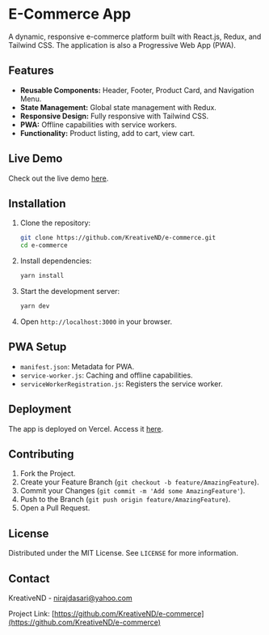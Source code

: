 # E-Commerce App

A dynamic, responsive e-commerce platform built with React.js, Redux, and Tailwind CSS. The application is also a Progressive Web App (PWA).

## Features

- **Reusable Components:** Header, Footer, Product Card, and Navigation Menu.
- **State Management:** Global state management with Redux.
- **Responsive Design:** Fully responsive with Tailwind CSS.
- **PWA:** Offline capabilities with service workers.
- **Functionality:** Product listing, add to cart, view cart.

## Live Demo

Check out the live demo [here](https://nd-commerce.vercel.app/).

## Installation

1. Clone the repository:
   ```sh
   git clone https://github.com/KreativeND/e-commerce.git
   cd e-commerce
   ```
2. Install dependencies:
   ```sh
   yarn install
   ```
3. Start the development server:
   ```sh
   yarn dev
   ```
4. Open `http://localhost:3000` in your browser.

## PWA Setup

- `manifest.json`: Metadata for PWA.
- `service-worker.js`: Caching and offline capabilities.
- `serviceWorkerRegistration.js`: Registers the service worker.

## Deployment

The app is deployed on Vercel. Access it [here](https://nd-commerce.vercel.app/).

## Contributing

1. Fork the Project.
2. Create your Feature Branch (`git checkout -b feature/AmazingFeature`).
3. Commit your Changes (`git commit -m 'Add some AmazingFeature'`).
4. Push to the Branch (`git push origin feature/AmazingFeature`).
5. Open a Pull Request.

## License

Distributed under the MIT License. See `LICENSE` for more information.

## Contact

KreativeND - nirajdasari@yahoo.com

Project Link: [https://github.com/KreativeND/e-commerce](https://github.com/KreativeND/e-commerce)
